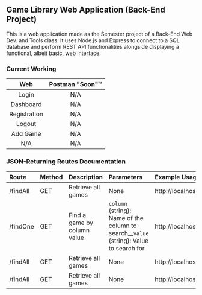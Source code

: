 ## Game Library Web Application (Back-End Project)

This is a web application made as the Semester project of a Back-End Web Dev. and Tools class. It uses Node.js and Express to connect to a SQL database and perform REST API functionalities alongside displaying a functional, albeit basic, web interface.

### Current Working

| Web | Postman "Soon":tm: |
|:--:|:--:|
| Login | N/A |
| Dashboard | N/A |
| Registration | N/A |
| Logout | N/A |
| Add Game | N/A |
| N/A | N/A |

### JSON-Returning Routes Documentation

| Route | Method | Description | Parameters | Example Usage |
|:------|:-------|:------------|:-----------|:--------------|
|/findAll|GET|Retrieve all games|None|http://localhost:3000/findAll|
|/findOne|GET|Find a game by column value|`column` (string): Name of the column to search__`value` (string): Value to search for|http://localhost:3000/findAll|
|/findAll|GET|Retrieve all games|None|http://localhost:3000/findAll|
|/findAll|GET|Retrieve all games|None|http://localhost:3000/findAll|
